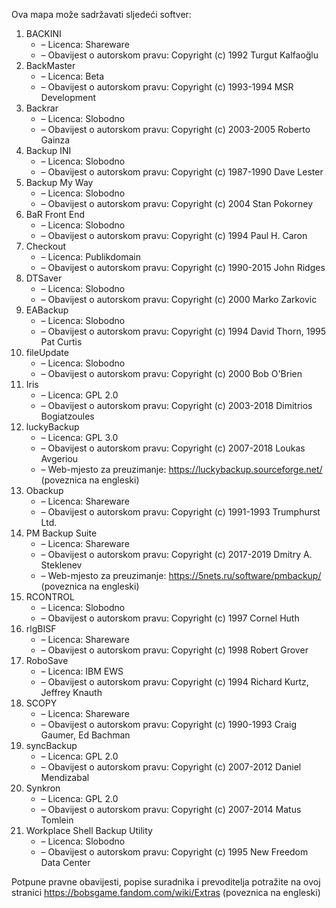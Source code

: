 ﻿Ova mapa može sadržavati sljedeći softver:

1. BACKINI
   - – Licenca: Shareware
   - – Obavijest o autorskom pravu: Copyright (c) 1992 Turgut Kalfaoğlu
2. BackMaster
   - – Licenca: Beta
   - – Obavijest o autorskom pravu: Copyright (c) 1993-1994 MSR Development
3. Backrar
   - – Licenca: Slobodno
   - – Obavijest o autorskom pravu: Copyright (c) 2003-2005 Roberto Gainza
4. Backup INI
   - – Licenca: Slobodno
   - – Obavijest o autorskom pravu: Copyright (c) 1987-1990 Dave Lester
5. Backup My Way
   - – Licenca: Slobodno
   - – Obavijest o autorskom pravu: Copyright (c) 2004 Stan Pokorney
6. BaR Front End
   - – Licenca: Slobodno
   - – Obavijest o autorskom pravu: Copyright (c) 1994 Paul H. Caron
7. Checkout
   - – Licenca: Publikdomain
   - – Obavijest o autorskom pravu: Copyright (c) 1990-2015 John Ridges
8. DTSaver
   - – Licenca: Slobodno
   - – Obavijest o autorskom pravu: Copyright (c) 2000 Marko Zarkovic
9. EABackup
   - – Licenca: Slobodno
   - – Obavijest o autorskom pravu: Copyright (c) 1994 David Thorn, 1995 Pat Curtis
10. fileUpdate
    - – Licenca: Slobodno
    - – Obavijest o autorskom pravu: Copyright (c) 2000 Bob O'Brien
11. Iris
    - – Licenca: GPL 2.0
    - – Obavijest o autorskom pravu: Copyright (c) 2003-2018 Dimitrios Bogiatzoules
12. luckyBackup
    - – Licenca: GPL 3.0
    - – Obavijest o autorskom pravu: Copyright (c) 2007-2018 Loukas Avgeriou
    - – Web-mjesto za preuzimanje: https://luckybackup.sourceforge.net/ (poveznica na engleski)
13. Obackup
    - – Licenca: Shareware
    - – Obavijest o autorskom pravu: Copyright (c) 1991-1993 Trumphurst Ltd.
14. PM Backup Suite
    - – Licenca: Shareware
    - – Obavijest o autorskom pravu: Copyright (c) 2017-2019 Dmitry A. Steklenev
    - – Web-mjesto za preuzimanje: https://5nets.ru/software/pmbackup/ (poveznica na engleski)
15. RCONTROL
    - – Licenca: Slobodno
    - – Obavijest o autorskom pravu: Copyright (c) 1997 Cornel Huth
16. rlgBISF
    - – Licenca: Shareware
    - – Obavijest o autorskom pravu: Copyright (c) 1998 Robert Grover
17. RoboSave
    - – Licenca: IBM EWS
    - – Obavijest o autorskom pravu: Copyright (c) 1994 Richard Kurtz, Jeffrey Knauth
18. SCOPY
    - – Licenca: Shareware
    - – Obavijest o autorskom pravu: Copyright (c) 1990-1993 Craig Gaumer, Ed Bachman
19. syncBackup
    - – Licenca: GPL 2.0
    - – Obavijest o autorskom pravu: Copyright (c) 2007-2012 Daniel Mendizabal
20. Synkron
    - – Licenca: GPL 2.0
    - – Obavijest o autorskom pravu: Copyright (c) 2007-2014 Matus Tomlein
21. Workplace Shell Backup Utility
    - – Licenca: Slobodno
    - – Obavijest o autorskom pravu: Copyright (c) 1995 New Freedom Data Center

Potpune pravne obavijesti, popise suradnika i prevoditelja potražite na ovoj stranici https://bobsgame.fandom.com/wiki/Extras (poveznica na engleski)
